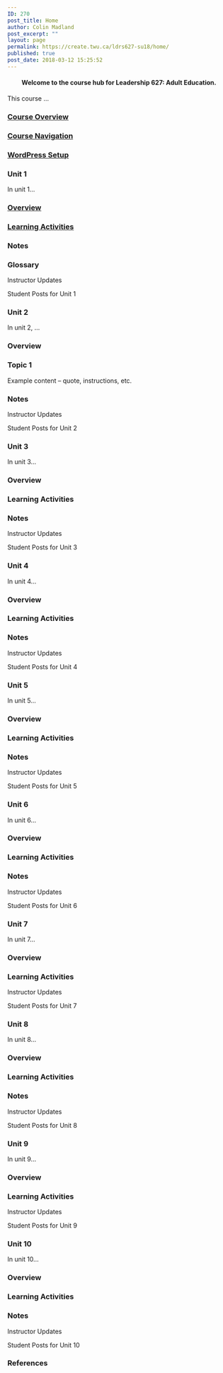 ```yaml
---
ID: 270
post_title: Home
author: Colin Madland
post_excerpt: ""
layout: page
permalink: https://create.twu.ca/ldrs627-su18/home/
published: true
post_date: 2018-03-12 15:25:52
---
```

<!--themify_builder_static-->
<h4 style="text-align: center;">Welcome to the course hub for Leadership 627: Adult Education.</h4>
This course &#8230;

<a href="https://create.twu.ca/ldrs627-su18/course-overview/" >

</a>
<h3> <a href="https://create.twu.ca/ldrs627-su18/course-overview/" > Course Overview </a></h3>
<a href="https://create.twu.ca/ldrs627-su18/navigating-this-course/" >

</a>
<h3> <a href="https://create.twu.ca/ldrs627-su18/navigating-this-course/" > Course Navigation </a></h3>
<a href="https://create.twu.ca/ldrs627-su18/wordpress-setup/" >

</a>
<h3> <a href="https://create.twu.ca/ldrs627-su18/wordpress-setup/" > WordPress Setup </a></h3>
<h3>
Unit 1</h3>
In unit 1&#8230;

<a href="https://create.twu.ca/ldrs627-su18/unit-1/" >

</a>
<h3> <a href="https://create.twu.ca/ldrs627-su18/unit-1/" > Overview </a></h3>
<a href="https://create.twu.ca/ldrs627-su18/unit-1-learning-activities/" >

</a>
<h3> <a href="https://create.twu.ca/ldrs627-su18/unit-1-learning-activities/" > Learning Activities </a></h3>
<h3> Notes</h3>
<h3> Glossary</h3>
Instructor Updates

Student Posts for Unit 1
<h3>
Unit 2</h3>
In unit 2, &#8230;
<h3> Overview</h3>
<h3> Topic 1</h3>
Example content &#8211; quote, instructions, etc.
<h3> Notes</h3>
Instructor Updates

Student Posts for Unit 2
<h3>
Unit 3</h3>
In unit 3&#8230;
<h3> Overview</h3>
<h3> Learning Activities</h3>
<h3> Notes</h3>
Instructor Updates

Student Posts for Unit 3
<h3>
Unit 4</h3>
In unit 4&#8230;
<h3> Overview</h3>
<h3> Learning Activities</h3>
<h3> Notes</h3>
Instructor Updates

Student Posts for Unit 4
<h3>
Unit 5</h3>
In unit 5&#8230;
<h3> Overview</h3>
<h3> Learning Activities</h3>
<h3> Notes</h3>
Instructor Updates

Student Posts for Unit 5
<h3>
Unit 6</h3>
In unit 6&#8230;
<h3> Overview</h3>
<h3> Learning Activities</h3>
<h3> Notes</h3>
Instructor Updates

Student Posts for Unit 6
<h3>
Unit 7</h3>
In unit 7&#8230;
<h3> Overview</h3>
<h3> Learning Activities</h3>
Instructor Updates

Student Posts for Unit 7
<h3>
Unit 8</h3>
In unit 8&#8230;
<h3> Overview</h3>
<h3> Learning Activities</h3>
<h3> Notes</h3>
Instructor Updates

Student Posts for Unit 8
<h3>
Unit 9</h3>
In unit 9&#8230;
<h3> Overview</h3>
<h3> Learning Activities</h3>
Instructor Updates

Student Posts for Unit 9
<h3>
Unit 10</h3>
In unit 10&#8230;
<h3> Overview</h3>
<h3> Learning Activities</h3>
<h3> Notes</h3>
Instructor Updates

Student Posts for Unit 10
<h3>References</h3>
<!--/themify_builder_static-->